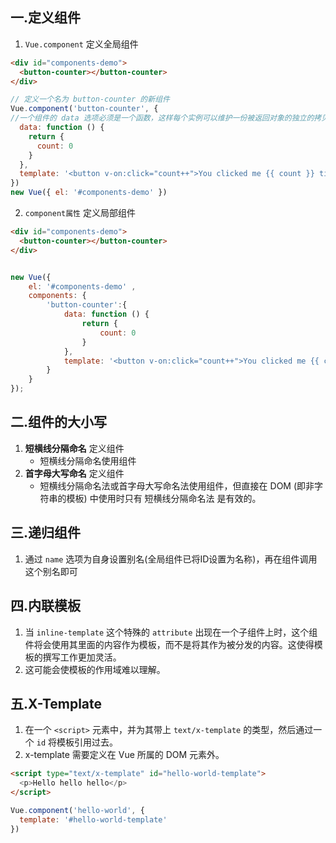 ## 一.定义组件
1.	`Vue.component` 定义全局组件
```html
<div id="components-demo">
  <button-counter></button-counter>
</div>
```
```js
// 定义一个名为 button-counter 的新组件
Vue.component('button-counter', {
//一个组件的 data 选项必须是一个函数，这样每个实例可以维护一份被返回对象的独立的拷贝，防止一个组件状态的改变影响到其他组件。
  data: function () {
    return {
      count: 0
    }
  },
  template: '<button v-on:click="count++">You clicked me {{ count }} times.</button>'
})
new Vue({ el: '#components-demo' })
```
2.	`component属性` 定义局部组件
```html
<div id="components-demo">
  <button-counter></button-counter>
</div>
```
```js

new Vue({ 
	el: '#components-demo' ,
	components: {
		'button-counter':{
  			data: function () {
    			return {
      				count: 0
    			}
  			},
  			template: '<button v-on:click="count++">You clicked me {{ count }} times.</button>'
		}
	}
});
```

## 二.组件的大小写
1.	**短横线分隔命名** 定义组件
	+	短横线分隔命名使用组件
1.	**首字母大写命名** 定义组件
	+	短横线分隔命名法或首字母大写命名法使用组件，但直接在 DOM (即非字符串的模板) 中使用时只有 短横线分隔命名法 是有效的。

## 三.递归组件
1.	通过 `name` 选项为自身设置别名(全局组件已将ID设置为名称)，再在组件调用这个别名即可

## 四.内联模板
1.	当 `inline-template` 这个特殊的 `attribute` 出现在一个子组件上时，这个组件将会使用其里面的内容作为模板，而不是将其作为被分发的内容。这使得模板的撰写工作更加灵活。
2.	这可能会使模板的作用域难以理解。

## 五.X-Template
1.	在一个 `<script>` 元素中，并为其带上 `text/x-template` 的类型，然后通过一个 `id` 将模板引用过去。
2.	x-template 需要定义在 Vue 所属的 DOM 元素外。
```html
<script type="text/x-template" id="hello-world-template">
  <p>Hello hello hello</p>
</script>
```
```js
Vue.component('hello-world', {
  template: '#hello-world-template'
})
```

